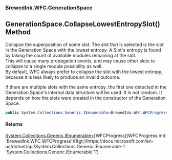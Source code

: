 ### [BrewedInk.WFC](BrewedInk_WFC.md 'BrewedInk.WFC').[GenerationSpace](GenerationSpace.md 'BrewedInk.WFC.GenerationSpace')
## GenerationSpace.CollapseLowestEntropySlot() Method
Collapse the superposition of some slot. The slot that is selected is the slot in the Generation Space with the lowest entropy. A Slot's entropy is found by taking the count of available modules remaining at the slot.  
This will cause many propagation events, and may cause other slots to collapse to a single module possibility as well.  
By default, WFC always prefer to collapse the slot with the lowest entropy, because it is less likely to produce an invalid outcome.  
  
If there are multiple slots with the same entropy, the first one detected in the Generation Space's internal data structure will be used. It is not random. It depends on how the slots were created in the constructor of the Generation Space.  
```csharp
public System.Collections.Generic.IEnumerable<BrewedInk.WFC.WFCProgress> CollapseLowestEntropySlot();
```
#### Returns
[System.Collections.Generic.IEnumerable&lt;](https://docs.microsoft.com/en-us/dotnet/api/System.Collections.Generic.IEnumerable-1 'System.Collections.Generic.IEnumerable`1')[WFCProgress](WFCProgress.md 'BrewedInk.WFC.WFCProgress')[&gt;](https://docs.microsoft.com/en-us/dotnet/api/System.Collections.Generic.IEnumerable-1 'System.Collections.Generic.IEnumerable`1')  
